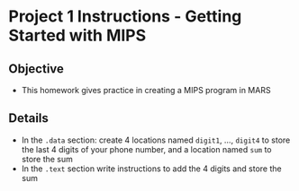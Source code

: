 # Project 1 Instructions - Getting Started with MIPS
## Objective
* This homework gives practice in creating a MIPS program in MARS

## Details
*	In the `.data` section: create 4 locations named `digit1`, …, `digit4` to store the last 4 digits of your phone number, and a location named `sum` to store the sum
*	In the `.text` section write instructions to add the 4 digits and store the sum
